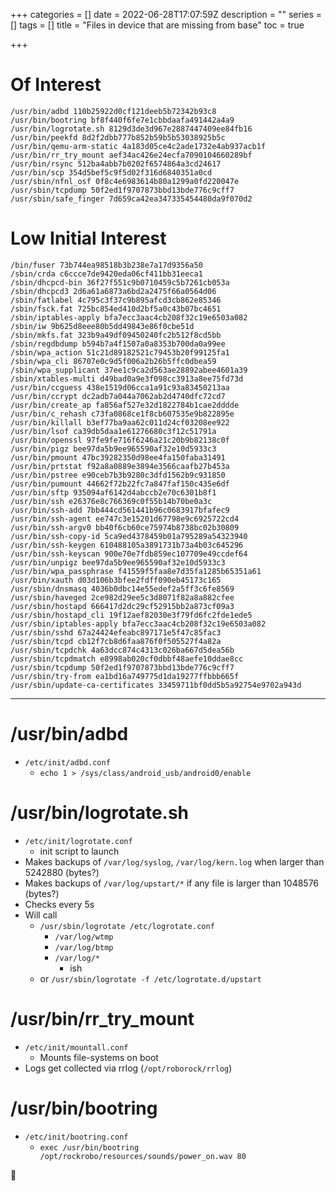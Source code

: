 +++
categories = []
date = 2022-06-28T17:07:59Z
description = ""
series = []
tags = []
title = "Files in device that are missing from base"
toc = true

+++
# Of Interest

    /usr/bin/adbd 110b25922d0cf121deeb5b72342b93c8
    /usr/bin/bootring bf8f440f6fe7e1cbbdaafa491442a4a9
    /usr/bin/logrotate.sh 8129d3de3d967e2887447409ee84fb16 
    /usr/bin/peekfd 8d2f2dbb777b852b59b5b53038925b5c
    /usr/bin/qemu-arm-static 4a183d05ce4c2ade1732e4ab937acb1f 
    /usr/bin/rr_try_mount aef34ac426e24ecfa7090104660289bf 
    /usr/bin/rsync 512ba4abb7b0202f6574864a3cd24617 
    /usr/bin/scp 354d5bef5c9f5d02f316d6840351a0cd 
    /usr/sbin/nfnl_osf 0f8c4e6983614b80a1299a0fd220047e 
    /usr/sbin/tcpdump 50f2ed1f9707873bbd13bde776c9cff7 
    /usr/sbin/safe_finger 7d659ca42ea347335454480da9f070d2 

# Low Initial Interest

    /bin/fuser 73b744ea98518b3b238e7a17d9356a50
    /sbin/crda c6ccce7de9420eda06cf411bb31eeca1 
    /sbin/dhcpcd-bin 36f27f551c9b0710459c5b7261cb053a
    /sbin/dhcpcd3 2d6a61a6873a6bd2a2475f66a0564d06
    /sbin/fatlabel 4c795c3f37c9b895afcd3cb862e85346
    /sbin/fsck.fat 725bc854ed410d2bf5a0c43b07bc4651
    /sbin/iptables-apply bfa7ecc3aac4cb208f32c19e6503a082
    /sbin/iw 9b625d8eee80b5dd49843e86f0cbe51d 
    /sbin/mkfs.fat 323b9a49df09450240fc2b512f8cd5bb
    /sbin/regdbdump b594b7a4f1507a0a8353b700da0a99ee
    /sbin/wpa_action 51c21d89182521c79453b20f99125fa1
    /sbin/wpa_cli 86707e0c9d5f006a2b26b5ffc0dbea59
    /sbin/wpa_supplicant 37ee1c9ca2d563ae28892abee4601a39
    /sbin/xtables-multi d49bad0a9e3f098cc3913a8ee75fd73d
    /usr/bin/ccguess 438e1519d06cca1a91c93a83450213aa
    /usr/bin/ccrypt dc2adb7a044a7062ab2d4740dfc72cd7
    /usr/bin/create_ap fa856af527e32d1822784b1cae2dddde
    /usr/bin/c_rehash c73fa0868ce1f8cb607535e9b822895e
    /usr/bin/killall b3ef77ba9aa62c011d24cf03208ee922
    /usr/bin/lsof ca39db5daa1e61276680c3f12c51791a
    /usr/bin/openssl 97fe9fe716f6246a21c20b9b82138c0f
    /usr/bin/pigz bee97da5b9ee965590af32e10d5933c3
    /usr/bin/pmount 47bc39282350d98ee4fa150faba31491 
    /usr/bin/prtstat f92a8a0889e3894e3566caafb27b453a 
    /usr/bin/pstree e90ceb7b3b9280c3dfd1562b9c931850 
    /usr/bin/pumount 44662f72b22fc7a847faf150c435e6df 
    /usr/bin/sftp 935094af6142d4abccb2e70c6301b8f1 
    /usr/bin/ssh e26376e8c766369c0f55b14b70be0a3c 
    /usr/bin/ssh-add 7bb444cd561441b96c0683917bfafec9 
    /usr/bin/ssh-agent ee747c3e15201d67798e9c6925722cd4 
    /usr/bin/ssh-argv0 bb40f6cb60ce75974b8738bc02b30809 
    /usr/bin/ssh-copy-id 5ca9ed4378459b01a795289a54323940 
    /usr/bin/ssh-keygen 610488105a3891731b73a4b03c645296 
    /usr/bin/ssh-keyscan 900e70e7fdb859ec107709e49ccdef64 
    /usr/bin/unpigz bee97da5b9ee965590af32e10d5933c3 
    /usr/bin/wpa_passphrase f41559f5faa8e7d35fa1285b65351a61 
    /usr/bin/xauth d03d106b3bfee2fdff090eb45173c165 
    /usr/sbin/dnsmasq 4036b0dbc14e55edef2a5ff3c6fe8569 
    /usr/sbin/haveged 2ce982d29ee5c3d8071f82a8a882cfee 
    /usr/sbin/hostapd 666417d2dc29cf52915bb2a873cf09a3 
    /usr/sbin/hostapd_cli 19f12aef82030e3f79fd6fc2fde1ede5 
    /usr/sbin/iptables-apply bfa7ecc3aac4cb208f32c19e6503a082 
    /usr/sbin/sshd 67a24424efeabc897171e5f47c85fac3 
    /usr/sbin/tcpd cb12f7cb8d6faa876f0f505527f4a82a 
    /usr/sbin/tcpdchk 4a63dcc874c4313c026ba667d5dea56b 
    /usr/sbin/tcpdmatch e8998ab020cf0dbbf48aefe10ddae8cc 
    /usr/sbin/tcpdump 50f2ed1f9707873bbd13bde776c9cff7 
    /usr/sbin/try-from ea1bd16a749775d1da19277ffbbb665f 
    /usr/sbin/update-ca-certificates 33459711bf0dd5b5a92754e9702a943d

***

# /usr/bin/adbd

* `/etc/init/adbd.conf`
  * `echo 1 > /sys/class/android_usb/android0/enable`

# /usr/bin/logrotate.sh

* `/etc/init/logrotate.conf`
  * init script to launch
* Makes backups of `/var/log/syslog`, `/var/log/kern.log` when larger than 5242880 (bytes?)
* Makes backups of `/var/log/upstart/*` if any file is larger than 1048576 (bytes?)
* Checks every 5s
* Will call
  * `/usr/sbin/logrotate /etc/logrotate.conf`
    * `/var/log/wtmp`
    * `/var/log/btmp`
    * `/var/log/*`
      * ish
  * or `/usr/sbin/logrotate -f /etc/logrotate.d/upstart`

# /usr/bin/rr_try_mount

* `/etc/init/mountall.conf`
  * Mounts file-systems on boot
* Logs get collected via rrlog (`/opt/roborock/rrlog`)

# /usr/bin/bootring

* `/etc/init/bootring.conf`
  * `exec /usr/bin/bootring /opt/rockrobo/resources/sounds/power_on.wav 80`

🤡